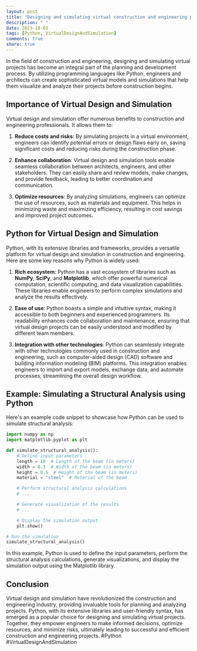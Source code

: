 ```yaml
---
layout: post
title: "Designing and simulating virtual construction and engineering projects using Python"
description: " "
date: 2023-10-03
tags: [Python, VirtualDesignAndSimulation]
comments: true
share: true
---
```


In the field of construction and engineering, designing and simulating virtual projects has become an integral part of the planning and development process. By utilizing programming languages like Python, engineers and architects can create sophisticated virtual models and simulations that help them visualize and analyze their projects before construction begins.

## Importance of Virtual Design and Simulation

Virtual design and simulation offer numerous benefits to construction and engineering professionals. It allows them to:

1. **Reduce costs and risks**: By simulating projects in a virtual environment, engineers can identify potential errors or design flaws early on, saving significant costs and reducing risks during the construction phase.

2. **Enhance collaboration**: Virtual design and simulation tools enable seamless collaboration between architects, engineers, and other stakeholders. They can easily share and review models, make changes, and provide feedback, leading to better coordination and communication.

3. **Optimize resources**: By analyzing simulations, engineers can optimize the use of resources, such as materials and equipment. This helps in minimizing waste and maximizing efficiency, resulting in cost savings and improved project outcomes.

## Python for Virtual Design and Simulation

Python, with its extensive libraries and frameworks, provides a versatile platform for virtual design and simulation in construction and engineering. Here are some key reasons why Python is widely used:

1. **Rich ecosystem**: Python has a vast ecosystem of libraries such as **NumPy**, **SciPy**, and **Matplotlib**, which offer powerful numerical computation, scientific computing, and data visualization capabilities. These libraries enable engineers to perform complex simulations and analyze the results effectively.

2. **Ease of use**: Python boasts a simple and intuitive syntax, making it accessible to both beginners and experienced programmers. Its readability enhances code collaboration and maintenance, ensuring that virtual design projects can be easily understood and modified by different team members.

3. **Integration with other technologies**: Python can seamlessly integrate with other technologies commonly used in construction and engineering, such as computer-aided design (CAD) software and building information modeling (BIM) platforms. This integration enables engineers to import and export models, exchange data, and automate processes, streamlining the overall design workflow.

## Example: Simulating a Structural Analysis using Python

Here's an example code snippet to showcase how Python can be used to simulate structural analysis:

```python
import numpy as np
import matplotlib.pyplot as plt

def simulate_structural_analysis():
    # Define input parameters
    length = 10  # Length of the beam (in meters)
    width = 0.3  # Width of the beam (in meters)
    height = 0.5  # Height of the beam (in meters)
    material = "steel"  # Material of the beam

    # Perform structural analysis calculations
    # ...

    # Generate visualization of the results
    # ...

    # Display the simulation output
    plt.show()

# Run the simulation
simulate_structural_analysis()
```

In this example, Python is used to define the input parameters, perform the structural analysis calculations, generate visualizations, and display the simulation output using the Matplotlib library.

## Conclusion

Virtual design and simulation have revolutionized the construction and engineering industry, providing invaluable tools for planning and analyzing projects. Python, with its extensive libraries and user-friendly syntax, has emerged as a popular choice for designing and simulating virtual projects. Together, they empower engineers to make informed decisions, optimize resources, and minimize risks, ultimately leading to successful and efficient construction and engineering projects. #Python #VirtualDesignAndSimulation
